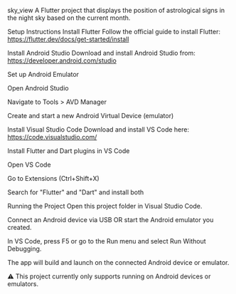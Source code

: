 sky_view
A Flutter project that displays the position of astrological signs in the night sky based on the current month.

Setup Instructions
Install Flutter
Follow the official guide to install Flutter:
https://flutter.dev/docs/get-started/install

Install Android Studio
Download and install Android Studio from:
https://developer.android.com/studio

Set up Android Emulator

Open Android Studio

Navigate to Tools > AVD Manager

Create and start a new Android Virtual Device (emulator)

Install Visual Studio Code
Download and install VS Code here:
https://code.visualstudio.com/

Install Flutter and Dart plugins in VS Code

Open VS Code

Go to Extensions (Ctrl+Shift+X)

Search for "Flutter" and "Dart" and install both

Running the Project
Open this project folder in Visual Studio Code.

Connect an Android device via USB OR start the Android emulator you created.

In VS Code, press F5 or go to the Run menu and select Run Without Debugging.

The app will build and launch on the connected Android device or emulator.

⚠️ This project currently only supports running on Android devices or emulators.